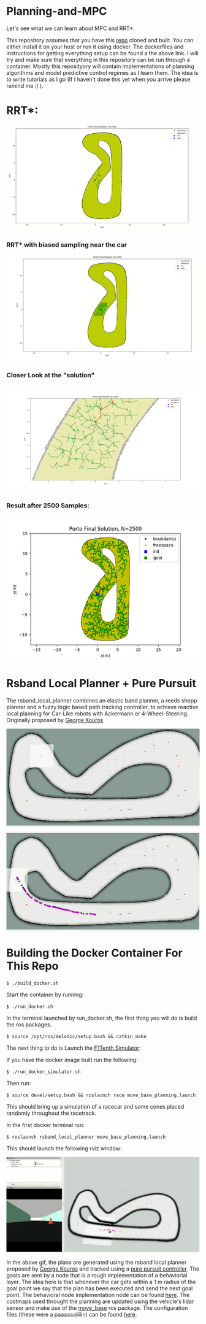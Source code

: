 # Planning-and-MPC

Let's see what we can learn about MPC and RRT*. 

This repository assumes that you have this [repo](https://github.com/pmusau17/Platooning-F1Tenth) cloned and built. You can either install it on your host or run it using docker. The dockerfiles and instructions for getting everything setup can be found a the above link. I will try and make sure that everything in this repository can be run through a container. Mostly this reposityory will contain implementations of planning algorithms and model predictive control regimes as I learn them. The idea is to write tutorials as I go (If I haven't done this yet when you arrive please remind me :) ).

# RRT*:
![RRT_Biased](images/rrt_normal.gif)

### RRT* with biased sampling near the car
![RRT Biased](images/rrt_biased.gif)

### Closer Look at the "solution" 
![RRT_Grid](images/RRT_grid.png)

### Result after 2500 Samples:
![Porto Grid](images/Porto2500.png)

# Rsband Local Planner + Pure Pursuit

The rsband_local_planner combines an elastic band planner, a reeds shepp planner and a fuzzy logic based path tracking controller, to achieve reactive local planning for Car-Like robots with Ackermann or 4-Wheel-Steering. Originally proposed by [George Kouros](https://github.com/gkouros/rsband_local_planner)

![Short Term Planning](images/short_term_planning.gif)


![long_term_planning.gif](images/long_term_planning.gif)


# Building the Docker Container For This Repo

```
$ ./build_docker.sh
```

Start the container by running: 

```
$ ./run_docker.sh
```

In the terminal launched by run_docker.sh, the first thing you will do is build the ros packages.

```
$ source /opt/ros/melodic/setup.bash && catkin_make 
```


The next thing to do is Launch the [F1Tenth Simulator](https://github.com/pmusau17/Platooning-F1Tenth): 

If you have the docker image built run the following:


```
$ ./run_docker_simulator.sh
```
Then run: 
```
$ source devel/setup.bash && roslaunch race move_base_planning.launch
```

This should bring up a simulation of a racecar and some cones placed randomly throughout the racetrack. 

In the first docker terminal run:

```
$ roslaunch rsband_local_planner move_base_planning.launch
```

This should launch the following rviz window: 

![following_local_plan](images/following_local_plan.gif)


In the above gif, the plans are generated using the rsband local planner proposed by [George Kouros](https://github.com/gkouros/rsband_local_planner) and tracked using a [pure pursuit controller](rsband_local_planner/scripts/pure_pursuit.py). The goals are sent by a node that is a rough implementation of a behaviorial layer. The idea here is that whenever the car gets within a 1 m radius of the goal point we say that the plan has been executed and send the next goal point. The behavioral node implementation node can be found [here](rsband_local_planner/scripts/behavioral_layer.py). The costmaps used throught the planning are updated using the vehicle's lidar sensor and make use of the [move_base](http://wiki.ros.org/move_base) ros package. The configuration files (these were a paaaaaaiiiiin) can be found [here](https://github.com/pmusau17/Planning-and-MPC/tree/main/rsband_local_planner/cfg).
